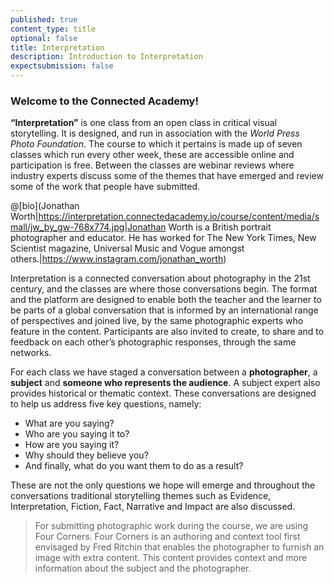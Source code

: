 ```yaml
---
published: true
content_type: title
optional: false
title: Interpretation
description: Introduction to Interpretation
expectsubmission: false
---
```

### Welcome to the Connected Academy!
 
**“Interpretation”** is one class from an open class in critical visual storytelling. It is designed, and run in association with the _World Press Photo Foundation_. The course to which it pertains is made up of seven classes which run every other week, these are accessible online and participation is free. Between the classes are webinar reviews where industry experts discuss some of the themes that have emerged and review some of the work that people have submitted.

@[bio](Jonathan Worth|https://interpretation.connectedacademy.io/course/content/media/small/jw_by_gw-768x774.jpg|Jonathan Worth is a British portrait photographer and educator. He has worked for The New York Times, New Scientist magazine, Universal Music and Vogue amongst others.|https://www.instagram.com/jonathan_worth)
 
Interpretation is a connected conversation about photography in the 21st century, and the classes are where those conversations begin. The format and the platform are designed to enable both the teacher and the learner to be parts of a global conversation that is informed by an international range of perspectives and joined live, by the same photographic experts who feature in the content. Participants are also invited to create, to share and to feedback on each other’s photographic responses, through the same networks.
 
For each class we have staged a conversation between a **photographer**, a **subject** and **someone who represents the audience**. A subject expert also provides historical or thematic context. These conversations are designed to help us address five key questions, namely:
 
- What are you saying?
- Who are you saying it to?
- How are you saying it?
- Why should they believe you?
- And finally, what do you want them to do as a result?
 
These are not the only questions we hope will emerge and throughout the conversations traditional storytelling themes such as Evidence, Interpretation, Fiction, Fact, Narrative and Impact are also discussed.
 
> For submitting photographic work during the course, we are using Four Corners. Four Corners is an authoring and context tool first envisaged by Fred Ritchin that enables the photographer to furnish an image with extra content. This content provides context and more information about the subject and the photographer.
